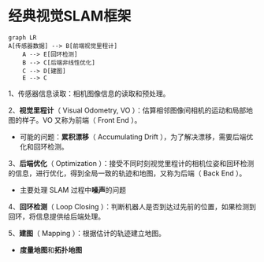 # 经典视觉SLAM框架

```mermaid
graph LR
A[传感器数据] --> B[前端视觉里程计]
	A --> E[回环检测]
	B --> C[后端非线性优化]
	C --> D[建图]
	E --> C
```



1、传感器信息读取：相机图像信息的读取和预处理。

2、**视觉里程计**（ Visual Odometry, VO ）：估算相邻图像间相机的运动和局部地图的样子。VO 又称为前端（ Front End ）。

* 可能的问题：**累积漂移**（ Accumulating Drift ），为了解决漂移，需要后端优化和回环检测。

3、**后端优化**（ Optimization ）：接受不同时刻视觉里程计的相机位姿和回环检测的信息，进行优化，得到全局一致的轨迹和地图，又称为后端（ Back End ）。

* 主要处理 SLAM 过程中**噪声**的问题

4、**回环检测**（ Loop Closing ）：判断机器人是否到达过先前的位置，如果检测到回环，将信息提供给后端处理。

5、**建图**（ Mapping ）：根据估计的轨迹建立地图。

* **度量地图**和**拓扑地图**